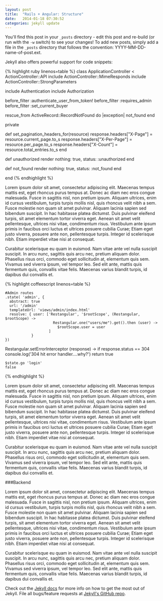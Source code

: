 ```yaml
---
layout: post
title:  "Rails + Angular: Structure"
date:   2014-01-18 07:30:52
categories: jekyll update
---
```


You'll find this post in your `_posts` directory - edit this post and re-build (or run with the `-w` switch) to see your changes!
To add new posts, simply add a file in the `_posts` directory that follows the convention: YYYY-MM-DD-name-of-post.ext.

Jekyll also offers powerful support for code snippets:

{% highlight ruby linenos=table %}
class ApplicationController < ActionController::API
  include ActionController::MimeResponds
  include ActionController::StrongParameters

  include Authentication
  include Authorization

  before_filter :authenticate_user_from_token!
  before_filter :requires_admin
  before_filter :set_current_buyer

  rescue_from ActiveRecord::RecordNotFound do |exception|
    not_found
  end
 
  private

  def set_pagination_headers_for(resource)
    response.headers["X-Page"] = resource.current_page.to_s
    response.headers["X-Per-Page"] = resource.per_page.to_s
    response.headers["X-Count"] = resource.total_entries.to_s
  end  

  def unauthorized
    render nothing: true, status: :unauthorized
  end

  def not_found
    render nothing: true, status: :not_found
  end

end
{% endhighlight %}

Lorem ipsum dolor sit amet, consectetur adipiscing elit. Maecenas tempus mattis est, eget rhoncus purus tempus at. Donec ac diam nec eros congue malesuada. Fusce in sagittis nisl, non pretium ipsum. Aliquam ultrices, enim id cursus vestibulum, turpis turpis mollis nisl, quis rhoncus velit nibh a sem. Fusce molestie non quam sit amet pulvinar. Aliquam lacinia sapien sed bibendum suscipit. In hac habitasse platea dictumst. Duis pulvinar eleifend turpis, sit amet elementum tortor viverra eget. Aenean sit amet velit pellentesque, ultrices nisi vitae, condimentum risus. Vestibulum ante ipsum primis in faucibus orci luctus et ultrices posuere cubilia Curae; Etiam eget justo viverra, posuere ante non, pellentesque turpis. Integer id scelerisque nibh. Etiam imperdiet vitae nisi at consequat.

Curabitur scelerisque eu quam in euismod. Nam vitae ante vel nulla suscipit suscipit. In arcu nunc, sagittis quis arcu nec, pretium aliquam dolor. Phasellus risus orci, commodo eget sollicitudin at, elementum quis sem. Vivamus sed viverra ipsum, vel tempor leo. Sed elit ante, mattis quis fermentum quis, convallis vitae felis. Maecenas varius blandit turpis, id dapibus dui convallis et.

{% highlight coffeescript linenos=table %}
 
    #Admin routes
    .state( 'admin', {
      abstract: true
      url: '/admin'
      templateUrl: 'views/admin/index.html'
      resolve: { user: ['Restangular', '$rootScope', (Restangular, $rootScope) ->
                          Restangular.one("users/me").get().then (user) ->
                            $rootScope.user = user
                        ]
                }
    })

  Restangular.setErrorInterceptor (response) ->
    if response.status == 304
      console.log('304 hit error handler....why?')
      return true

    $state.go 'login'
    false
{% endhighlight %}

Lorem ipsum dolor sit amet, consectetur adipiscing elit. Maecenas tempus mattis est, eget rhoncus purus tempus at. Donec ac diam nec eros congue malesuada. Fusce in sagittis nisl, non pretium ipsum. Aliquam ultrices, enim id cursus vestibulum, turpis turpis mollis nisl, quis rhoncus velit nibh a sem. Fusce molestie non quam sit amet pulvinar. Aliquam lacinia sapien sed bibendum suscipit. In hac habitasse platea dictumst. Duis pulvinar eleifend turpis, sit amet elementum tortor viverra eget. Aenean sit amet velit pellentesque, ultrices nisi vitae, condimentum risus. Vestibulum ante ipsum primis in faucibus orci luctus et ultrices posuere cubilia Curae; Etiam eget justo viverra, posuere ante non, pellentesque turpis. Integer id scelerisque nibh. Etiam imperdiet vitae nisi at consequat.

Curabitur scelerisque eu quam in euismod. Nam vitae ante vel nulla suscipit suscipit. In arcu nunc, sagittis quis arcu nec, pretium aliquam dolor. Phasellus risus orci, commodo eget sollicitudin at, elementum quis sem. Vivamus sed viverra ipsum, vel tempor leo. Sed elit ante, mattis quis fermentum quis, convallis vitae felis. Maecenas varius blandit turpis, id dapibus dui convallis et.

###Backend

Lorem ipsum dolor sit amet, consectetur adipiscing elit. Maecenas tempus mattis est, eget rhoncus purus tempus at. Donec ac diam nec eros congue malesuada. Fusce in sagittis nisl, non pretium ipsum. Aliquam ultrices, enim id cursus vestibulum, turpis turpis mollis nisl, quis rhoncus velit nibh a sem. Fusce molestie non quam sit amet pulvinar. Aliquam lacinia sapien sed bibendum suscipit. In hac habitasse platea dictumst. Duis pulvinar eleifend turpis, sit amet elementum tortor viverra eget. Aenean sit amet velit pellentesque, ultrices nisi vitae, condimentum risus. Vestibulum ante ipsum primis in faucibus orci luctus et ultrices posuere cubilia Curae; Etiam eget justo viverra, posuere ante non, pellentesque turpis. Integer id scelerisque nibh. Etiam imperdiet vitae nisi at consequat.

Curabitur scelerisque eu quam in euismod. Nam vitae ante vel nulla suscipit suscipit. In arcu nunc, sagittis quis arcu nec, pretium aliquam dolor. Phasellus risus orci, commodo eget sollicitudin at, elementum quis sem. Vivamus sed viverra ipsum, vel tempor leo. Sed elit ante, mattis quis fermentum quis, convallis vitae felis. Maecenas varius blandit turpis, id dapibus dui convallis et.

Check out the [Jekyll docs][jekyll] for more info on how to get the most out of Jekyll. File all bugs/feature requests at [Jekyll's GitHub repo][jekyll-gh].

[jekyll-gh]: https://github.com/mojombo/jekyll
[jekyll]:    http://jekyllrb.com
